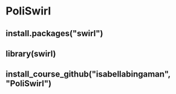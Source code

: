 # PoliSwirl

## install.packages("swirl")
## library(swirl)
## install_course_github("isabellabingaman", "PoliSwirl")

